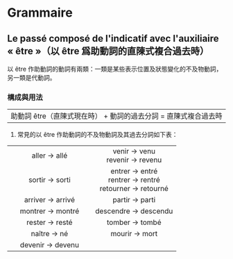 # Grammaire
## Le passé composé de l'indicatif avec l'auxiliaire « être »（以 être 爲助動詞的直陳式複合過去時）
以 être 作助動詞的動詞有兩類：一類是某些表示位置及狀態變化的不及物動詞，另一類是代動詞。

### 構成與用法
<table>
    <tbody align="center">
        <tr>
            <td>助動詞 être（直陳式現在時） + 動詞的過去分詞 = 直陳式複合過去時</td>
        </tr>
    </tbody>
</table>


1. 常見的以 être 作助動詞的不及物動詞及其過去分詞如下表：
<table align="center">
    <tbody align="center">
        <tr>
            <td width="50%">aller -> allé</td>
            <td width="50%">
                venir -> venu
                <br />
                revenir -> revenu
            </td>
        </tr>
        <tr>
            <td>sortir -> sorti</td>
            <td>
                entrer -> entré
                <br />
                rentrer -> rentré
                <br />
                retourner -> retourné
            </td>
        </tr>
        <tr>
            <td>arriver -> arrivé</td>
            <td>partir -> parti</td>
        </tr>
        <tr>
            <td>montrer -> montré</td>
            <td>descendre -> descendu</td>
        </tr>
        <tr>
            <td>rester -> resté</td>
            <td>tomber -> tombé</td>
        </tr>
        <tr>
            <td>naître -> né</td>
            <td>mourir -> mort</td>
        </tr>
        <tr>
            <td>devenir -> devenu</td>
        </tr>
    </tbody>
</table>